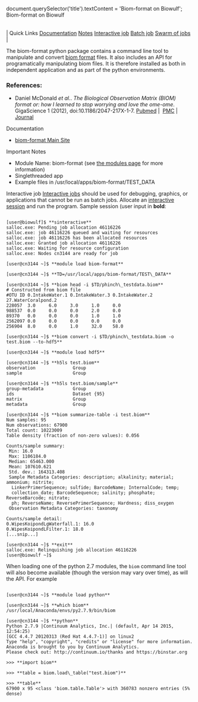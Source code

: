 

document.querySelector('title').textContent = 'Biom-format on Biowulf';
Biom-format on Biowulf


|  |
| --- |
| 
Quick Links
[Documentation](#doc)
[Notes](#notes)
[Interactive job](#int) 
[Batch job](#sbatch) 
[Swarm of jobs](#swarm) 
 |



The biom-format python package contains a command line tool to manipulate
and convert [biom format](http://biom-format.org/) files. It
also includes an API for programatically manipulating biom files. It is
therefore installed as both in independent application and as part of the
python environments.



### References:


* Daniel McDonald *et al.*. *The Biological Observation
 Matrix (BIOM) format or: how I learned to stop worrying and love
 the ome-ome*. GigaScience 1 (2012), doi:10.1186/2047-217X-1-7.
 [Pubmed](http://www.ncbi.nlm.nih.gov/pubmed/23587224) | 
 [PMC](http://www.ncbi.nlm.nih.gov/pmc/articles/pmid/23587224/) | 
 [Journal](http://www.gigasciencejournal.com/content/1/1/7)


Documentation
* [biom-format Main Site](http://biom-format.org/)


Important Notes
* Module Name: biom-format (see [the modules page](/apps/modules.html) for more information)
* Singlethreaded app
* Example files in /usr/local/apps/biom-format/TEST\_DATA



Interactive job
[Interactive jobs](/docs/userguide.html#int) should be used for debugging, graphics, or applications that cannot be run as batch jobs.
Allocate an [interactive session](/docs/userguide.html#int) and run the program. Sample session (user input in **bold**:



```

[user@biowulf]$ **sinteractive**
salloc.exe: Pending job allocation 46116226
salloc.exe: job 46116226 queued and waiting for resources
salloc.exe: job 46116226 has been allocated resources
salloc.exe: Granted job allocation 46116226
salloc.exe: Waiting for resource configuration
salloc.exe: Nodes cn3144 are ready for job

[user@cn3144 ~]$ **module load biom-format**

[user@cn3144 ~]$ **TD=/usr/local/apps/biom-format/TEST\_DATA**

[user@cn3144 ~]$ **biom head -i $TD/phinch\_testdata.biom**
# Constructed from biom file
#OTU ID 0.IntakeWater.1 0.IntakeWater.3 0.IntakeWater.2 27.WaterCoralpond.2 
228057  3.0     6.0     3.0     1.0     0.0
988537  0.0     0.0     0.0     2.0     0.0
89370   0.0     0.0     0.0     1.0     1.0
2562097 0.0     0.0     0.0     0.0     0.0
256904  8.0     0.0     1.0     32.0    58.0

[user@cn3144 ~]$ **biom convert -i $TD/phinch\_testdata.biom -o test.biom --to-hdf5**

[user@cn3144 ~]$ **module load hdf5**

[user@cn3144 ~]$ **h5ls test.biom**
observation              Group
sample                   Group

[user@cn3144 ~]$ **h5ls test.biom/sample**
group-metadata           Group
ids                      Dataset {95}
matrix                   Group
metadata                 Group

[user@cn3144 ~]$ **biom summarize-table -i test.biom**
Num samples: 95
Num observations: 67900
Total count: 10223009
Table density (fraction of non-zero values): 0.056

Counts/sample summary:
 Min: 16.0
 Max: 1106184.0
 Median: 65463.000
 Mean: 107610.621
 Std. dev.: 164313.408
 Sample Metadata Categories: description; alkalinity; material; ammonium; nitrite; 
  LinkerPrimerSequence; sulfide; BarcodeName; InternalCode; temp; 
  collection_date; BarcodeSequence; salinity; phosphate; ReverseBarcode; nitrate; 
  ph; ReverseName; ReversePrimerSequence; Hardness; diss_oxygen
 Observation Metadata Categories: taxonomy

Counts/sample detail:
0.WipesKoipondLgWaterfall.1: 16.0
0.WipesKoipondLFilter.1: 18.0
[...snip...]

[user@cn3144 ~]$ **exit**
salloc.exe: Relinquishing job allocation 46116226
[user@biowulf ~]$

```

When loading one of the python 2.7 modules, the `biom`
command line tool will also become available (though the version may vary
over time), as will the API. For example




```

[user@cn3144 ~]$ **module load python**

[user@cn3144 ~]$ **which biom**
/usr/local/Anaconda/envs/py2.7.9/bin/biom

[user@cn3144 ~]$ **python**
Python 2.7.9 |Continuum Analytics, Inc.| (default, Apr 14 2015, 12:54:25)
[GCC 4.4.7 20120313 (Red Hat 4.4.7-1)] on linux2
Type "help", "copyright", "credits" or "license" for more information.
Anaconda is brought to you by Continuum Analytics.
Please check out: http://continuum.io/thanks and https://binstar.org

>>> **import biom**

>>> **table = biom.load\_table("test.biom")**

>>> **table**
67900 x 95 <class 'biom.table.Table'> with 360783 nonzero entries (5% dense)

```








